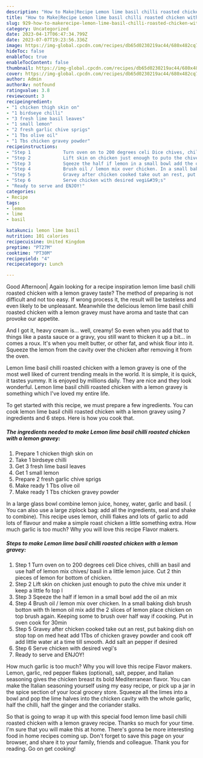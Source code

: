 ```yaml
---
description: "How to Make|Recipe Lemon lime basil chilli roasted chicken with a lemon gravey {That is Delicious"
title: "How to Make|Recipe Lemon lime basil chilli roasted chicken with a lemon gravey {That is Delicious"
slug: 929-how-to-makerecipe-lemon-lime-basil-chilli-roasted-chicken-with-a-lemon-gravey-that-is-delicious
category: Uncategorized
date: 2023-04-17T06:47:34.799Z
date: 2023-07-07T19:23:56.336Z
image: https://img-global.cpcdn.com/recipes/db65d0230219ac44/680x482cq70/lemon-lime-basil-chilli-roasted-chicken-with-a-lemon-gravey-recipe-main-photo.jpg
hideToc: false
enableToc: true
enableTocContent: false
thumbnail: https://img-global.cpcdn.com/recipes/db65d0230219ac44/680x482cq70/lemon-lime-basil-chilli-roasted-chicken-with-a-lemon-gravey-recipe-main-photo.jpg
cover: https://img-global.cpcdn.com/recipes/db65d0230219ac44/680x482cq70/lemon-lime-basil-chilli-roasted-chicken-with-a-lemon-gravey-recipe-main-photo.jpg
author: Admin
authorAv: notfound
ratingvalue: 3.8
reviewcount: 3
recipeingredient:
- "1 chicken thigh skin on"
- "1 birdseye chilli"
- "3 fresh lime basil leaves"
- "1 small lemon"
- "2 fresh garlic chive sprigs"
- "1 Tbs olive oil"
- "1 Tbs chicken gravey powder"
recipeinstructions:
- "Step 1            Turn oven on to 200 degrees celi Dice chives, chilli an basil and use half of lemon mix chives/ basil in a little lemon juice. Cut 2 thin pieces of lemon for bottom of chicken."
- "Step 2            Lift skin on chicken just enough to puto the chive mix under it keep a little fo top l"
- "Step 3            Sqeeze the half if lemon in a small bowl add the oil an mix"
- "Step 4            Brush oil / lemon mix over chicken. In a small baking dish brush botton with th lemon oil mix add the 2 slices of lemon place chicken on top brush again. Keeping some to brush over half way if cooking. Put in oven cook for 30min"
- "Step 5            Gravey after chicken cooked take out an rest, put baking dish on stop top on med heat add 1Tbs of chicken gravey powder and cook off add little water at a time till smooth. Add salt an pepper if desired"
- "Step 6            Serve chicken with desired vegi&#39;s"
- "Ready to serve and ENJOY!"
categories:
- Recipe
tags:
- lemon
- lime
- basil

katakunci: lemon lime basil 
nutrition: 101 calories
recipecuisine: United Kingdom
preptime: "PT27M"
cooktime: "PT30M"
recipeyield: "4"
recipecategory: Lunch

---
```



Good Afternoon| Again looking for a recipe inspiration lemon lime basil chilli roasted chicken with a lemon gravey taste? The method of preparing is not difficult and not too easy. If wrong process it, the result will be tasteless and even likely to be unpleasant. Meanwhile the delicious lemon lime basil chilli roasted chicken with a lemon gravey must have aroma and taste that can provoke our appetite.





And I got it, heavy cream is… well, creamy! So even when you add that to things like a pasta sauce or a gravy, you still want to thicken it up a bit… in comes a roux. It&#39;s when you melt butter, or other fat, and whisk flour into it. Squeeze the lemon from the cavity over the chicken after removing it from the oven.

Lemon lime basil chilli roasted chicken with a lemon gravey is one of the most well liked of current trending meals in the world. It is simple, it is quick, it tastes yummy. It is enjoyed by millions daily. They are nice and they look wonderful. Lemon lime basil chilli roasted chicken with a lemon gravey is something which I've loved my entire life.


To get started with this recipe, we must prepare a few ingredients. You can cook lemon lime basil chilli roasted chicken with a lemon gravey using 7 ingredients and 6 steps. Here is how you cook that.

<!--inarticleads1-->

##### The ingredients needed to make Lemon lime basil chilli roasted chicken with a lemon gravey:

1. Prepare 1 chicken thigh skin on
1. Take 1 birdseye chilli
1. Get 3 fresh lime basil leaves
1. Get 1 small lemon
1. Prepare 2 fresh garlic chive sprigs
1. Make ready 1 Tbs olive oil
1. Make ready 1 Tbs chicken gravey powder


In a large glass bowl combine lemon juice, honey, water, garlic and basil. ( You can also use a large ziplock bag: add all the ingredients, seal and shake to combine). This recipe uses lemon, chilli flakes and lots of garlic to add lots of flavour and make a simple roast chicken a little something extra. How much garlic is too much? Why you will love this recipe Flavor makers. 

<!--inarticleads2-->

##### Steps to make Lemon lime basil chilli roasted chicken with a lemon gravey:

1. Step 1            Turn oven on to 200 degrees celi Dice chives, chilli an basil and use half of lemon mix chives/ basil in a little lemon juice. Cut 2 thin pieces of lemon for bottom of chicken.
1. Step 2            Lift skin on chicken just enough to puto the chive mix under it keep a little fo top l
1. Step 3            Sqeeze the half if lemon in a small bowl add the oil an mix
1. Step 4            Brush oil / lemon mix over chicken. In a small baking dish brush botton with th lemon oil mix add the 2 slices of lemon place chicken on top brush again. Keeping some to brush over half way if cooking. Put in oven cook for 30min
1. Step 5            Gravey after chicken cooked take out an rest, put baking dish on stop top on med heat add 1Tbs of chicken gravey powder and cook off add little water at a time till smooth. Add salt an pepper if desired
1. Step 6            Serve chicken with desired vegi&#39;s
1. Ready to serve and ENJOY!

How much garlic is too much? Why you will love this recipe Flavor makers. Lemon, garlic, red pepper flakes (optional), salt, pepper, and Italian seasoning gives the chicken breast its bold Mediterranean flavor. You can make the Italian seasoning yourself using my easy recipe, or pick up a jar in the spice section of your local grocery store. Squeeze all the limes into a bowl and pop the lime halves into the chicken cavity with the whole garlic, half the chilli, half the ginger and the coriander stalks. 

So that is going to wrap it up with this special food lemon lime basil chilli roasted chicken with a lemon gravey recipe. Thanks so much for your time. I'm sure that you will make this at home. There's gonna be more interesting food in home recipes coming up. Don't forget to save this page on your browser, and share it to your family, friends and colleague. Thank you for reading. Go on get cooking!
